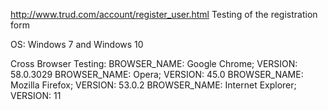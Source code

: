 http://www.trud.com/account/register_user.html 
Testing of the registration form

OS: Windows 7 and Windows 10

Cross Browser Testing:
BROWSER_NAME: Google Chrome; VERSION: 58.0.3029
BROWSER_NAME: Opera; VERSION: 45.0
BROWSER_NAME: Mozilla Firefox; VERSION: 53.0.2
BROWSER_NAME: Internet Explorer; VERSION: 11
